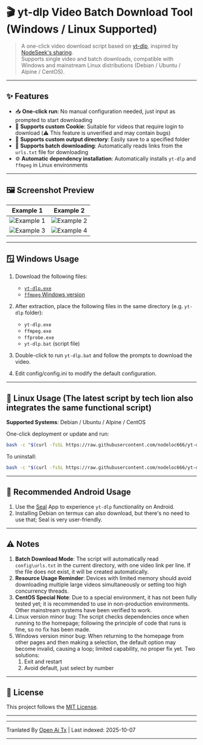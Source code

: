
# 🎬 yt-dlp Video Batch Download Tool (Windows / Linux Supported)

> A one-click video download script based on [yt-dlp](https://github.com/yt-dlp/yt-dlp), inspired by [NodeSeek's sharing](https://www.nodeseek.com/post-334093-2#15).  
> Supports single video and batch downloads, compatible with Windows and mainstream Linux distributions (Debian / Ubuntu / Alpine / CentOS).

---

## ✨ Features

* 📥 **One-click run**: No manual configuration needed, just input as prompted to start downloading  
* 🍪 **Supports custom Cookie**: Suitable for videos that require login to download (⚠️ This feature is unverified and may contain bugs)  
* 📂 **Supports custom output directory**: Easily save to a specified folder  
* 📃 **Supports batch downloading**: Automatically reads links from the `urls.txt` file for downloading  
* ⚙️ **Automatic dependency installation**: Automatically installs `yt-dlp` and `ffmpeg` in Linux environments

---

## 🖼️ Screenshot Preview

| Example 1                                                                | Example 2                                                                |
| ---------------------------------------------------------------------- | ---------------------------------------------------------------------- |
| ![Example 1](https://img.uutv.dpdns.org/file/1746720584399_1000193433.jpg) | ![Example 2](https://img.uutv.dpdns.org/file/1746720581006_1000193434.jpg) |
| ![Example 3](https://img.uutv.dpdns.org/file/1746720588978_1000193428.jpg) | ![Example 4](https://img.uutv.dpdns.org/file/1746720587272_1000193427.jpg) |

---

## 🪟 Windows Usage

1. Download the following files:

   * [`yt-dlp.exe`](https://github.com/yt-dlp/yt-dlp)  
   * [`ffmpeg` Windows version](https://www.gyan.dev/ffmpeg/builds/ffmpeg-git-full.7z)

2. After extraction, place the following files in the same directory (e.g. `yt-dlp` folder):

   * `yt-dlp.exe`  
   * `ffmpeg.exe`  
   * `ffprobe.exe`  
   * `yt-dlp.bat` (script file)
3. Double-click to run `yt-dlp.bat` and follow the prompts to download the video.  
4. Edit config/config.ini to modify the default configuration.  

---

## 🐧 Linux Usage (The latest script by tech lion also integrates the same functional script)  

**Supported Systems**: Debian / Ubuntu / Alpine / CentOS  

One-click deployment or update and run:


```bash
bash -c "$(curl -fsSL https://raw.githubusercontent.com/nodeloc666/yt-dlp-script/main/install.sh)"
```

To uninstall:

```bash
bash -c "$(curl -fsSL https://raw.githubusercontent.com/nodeloc666/yt-dlp-script/main/uninstall.sh)"
```

---

## 📱 Recommended Android Usage

1. Use the [Seal](https://github.com/JunkFood02/Seal) App to experience `yt-dlp` functionality on Android.
2. Installing Debian on termux can also download, but there's no need to use that; Seal is very user-friendly.

---

## ⚠️ Notes

1. **Batch Download Mode**: The script will automatically read `config\urls.txt` in the current directory, with one video link per line. If the file does not exist, it will be created automatically.
2. **Resource Usage Reminder**: Devices with limited memory should avoid downloading multiple large videos simultaneously or setting too high concurrency threads.
3. **CentOS Special Note**: Due to a special environment, it has not been fully tested yet; it is recommended to use in non-production environments. Other mainstream systems have been verified to work.
4. Linux version minor bug: The script checks dependencies once when running to the homepage; following the principle of code that runs is fine, so no fix has been made.
5. Windows version minor bug: When returning to the homepage from other pages and then making a selection, the default option may become invalid, causing a loop; limited capability, no proper fix yet.
Two solutions:
    1. Exit and restart
    2. Avoid default, just select by number

---

## 📄 License

This project follows the [MIT License](https://opensource.org/licenses/MIT).

---


---

Tranlated By [Open Ai Tx](https://github.com/OpenAiTx/OpenAiTx) | Last indexed: 2025-10-07

---